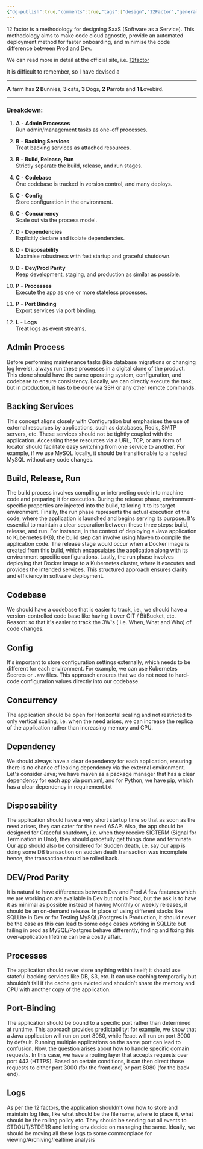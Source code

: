 ```yaml
---
{"dg-publish":true,"comments":true,"tags":["design","12Factor","general","principals"],"dg-metatags":{"description":"Mnemonic and details on 12-factor app development","title":"12 Factors","og:title":"12 Factors","og:type":"article","og:article:author":"Hemant Bothra","og:article:tag":["design","general","principals"],"og:article:section":"Technology"},"permalink":"/general/the-twelve-factors/","metatags":{"description":"Mnemonic and details on 12-factor app development","title":"12 Factors","og:title":"12 Factors","og:type":"article","og:article:author":"Hemant Bothra","og:article:tag":["design","general","principals"],"og:article:section":"Technology"},"dgPassFrontmatter":true}
---
```


12 factor is a methodology for designing SaaS (Software as a Service). This methodology aims to make code cloud agnostic, provide an automated deployment method for faster onboarding, and minimise the code difference between Prod and Dev.

We can read more in detail at the official site, i.e. [12factor](https://12factor.net/)

It is difficult to remember, so I have devised a 

---
**A** farm has **2 B**unnies, **3 c**ats, **3 D**ogs, **2 P**arrots and **1 L**ovebird.

---
### **Breakdown:**

1. **A** - **Admin Processes**  
    Run admin/management tasks as one-off processes.
    
2. **B** - **Backing Services**  
    Treat backing services as attached resources.
    
3. **B** - **Build, Release, Run**  
    Strictly separate the build, release, and run stages.
    
4. **C** - **Codebase**  
    One codebase is tracked in version control, and many deploys.
    
5. **C** - **Config**  
    Store configuration in the environment.
    
6. **C** - **Concurrency**  
    Scale out via the process model.
    
7. **D** - **Dependencies**  
    Explicitly declare and isolate dependencies.
    
8. **D** - **Disposability**  
    Maximise robustness with fast startup and graceful shutdown.
    
9. **D** - **Dev/Prod Parity**  
    Keep development, staging, and production as similar as possible.
    
10. **P** - **Processes**  
    Execute the app as one or more stateless processes.
    
11. **P** - **Port Binding**  
    Export services via port binding.
    
12. **L** - **Logs**  
    Treat logs as event streams.

## Admin Process
Before performing maintenance tasks (like database migrations or changing log levels), always run these processes in a digital clone of the product. This clone should have the same operating system, configuration, and codebase to ensure consistency.
Locally, we can directly execute the task, but in production, it has to be done via SSH or any other remote commands.
## Backing Services
This concept aligns closely with Configuration but emphasises the use of external resources by applications, such as databases, Redis, SMTP servers, etc. These services should not be tightly coupled with the application. Accessing these resources via a URL, TCP, or any form of locator should facilitate easy switching from one service to another. For example, if we use MySQL locally, it should be transitionable to a hosted MySQL without any code changes.
## Build, Release, Run
The build process involves compiling or interpreting code into machine code and preparing it for execution. During the release phase, environment-specific properties are injected into the build, tailoring it to its target environment. Finally, the run phase represents the actual execution of the code, where the application is launched and begins serving its purpose.
It's essential to maintain a clear separation between these three steps: build, release, and run. For instance, in the context of deploying a Java application to Kubernetes (K8), the build step can involve using Maven to compile the application code. The release stage would occur when a Docker image is created from this build, which encapsulates the application along with its environment-specific configurations. Lastly, the run phase involves deploying that Docker image to a Kubernetes cluster, where it executes and provides the intended services. This structured approach ensures clarity and efficiency in software deployment.
## Codebase
We should have a codebase that is easier to track, i.e., we should have a version-controlled code base like having it over GIT / BitBucket, etc.
Reason: so that it's easier to track the 3W's ( i.e. When, What and Who) of code changes.
## Config
It's important to store configuration settings externally, which needs to be different for each environment. For example, we can use Kubernetes Secrets or `.env` files. This approach ensures that we do not need to hard-code configuration values directly into our codebase.
## Concurrency
The application should be open for Horizontal scaling and not restricted to only vertical scaling, i.e. when the need arises, we can increase the replica of the application rather than increasing memory and CPU. 
## Dependency
We should always have a clear dependency for each application, ensuring there is no chance of leaking dependency via the external environment. Let's consider Java; we have maven as a package manager that has a clear dependency for each app via pom.xml, and for Python, we have pip, which has a clear dependency in requirement.txt
## Disposability
The application should have a very short startup time so that as soon as the need arises, they can cater for the need ASAP. Also, the app should be designed for Graceful shutdown, i.e. when they receive SIGTERM (Signal for Termination in Unix), they should gracefully get things done and terminate. Our app should also be considered for Sudden death, i.e. say our app is doing some DB transaction on sudden death transaction was incomplete hence, the transaction should be rolled back.
## DEV/Prod Parity
It is natural to have differences between Dev and Prod A few features which we are working on are available in Dev but not in Prod, but the ask is to have it as minimal as possible instead of having Monthly or weekly releases, it should be an on-demand release. In place of using different stacks like SQLLite in Dev or for Testing MySQL/Postgres in Production, it should never be the case as this can lead to some edge cases working in SQLLite but failing in prod as MySQL/Postgres behave differently, finding and fixing this over-application lifetime can be a costly affair.
## Processes
The application should never store anything within itself; it should use stateful backing services like DB, S3, etc. It can use caching temporarily but shouldn't fail if the cache gets evicted and shouldn't share the memory and CPU with another copy of the application.
## Port-Binding
The application should be bound to a specific port rather than determined at runtime. This approach provides predictability: for example, we know that a Java application will run on port 8080, while React will run on port 3000 by default. Running multiple applications on the same port can lead to confusion. 
Now, the question arises about how to handle specific domain requests. In this case, we have a routing layer that accepts requests over port 443 (HTTPS). Based on certain conditions, it can then direct those requests to either port 3000 (for the front end) or port 8080 (for the back end).
## Logs
As per the 12 factors, the application shouldn't own how to store and maintain log files, like what should be the file name, where to place it, what should be the rolling policy etc. They should be sending out all events to STDOUT/STDERR and letting env decide on managing the same. Ideally, we should be moving all these logs to some commonplace for viewing/Archiving/realtime analysis